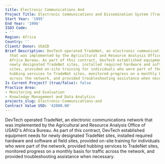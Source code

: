 ```yaml
---
title: Electronic Communications And
Project Title: Electronic Communications and Dissemination System (TradeNet)
Start Year: '1995'
End Year: '1996'
ISO3 Code:
- ''
Region: Africa
Country: ''
Client/ Donor: USAID
Brief Description: DevTech operated TradeNet, an electronic communications network
  that was implemented by the Agricultural and Resource Analysis Office of USAID's
  Africa Bureau. As part of this contract, DevTech established equipment needs for
  newly designated TradeNet sites, installed required hardware and software at field
  sites, provided on-site training for individuals who were part of the network, provided
  hubbing services to TradeNet sites, monitored progress on a monthly basis for traffic
  across the network, and provided troubleshooting assistance when necessary.
Is Current Project? (true/false): false
Practice Area:
- Monitoring and Evaluation
- Knowledge Management and Data Analytics
projects_slug: Electronic-Communications-and
Contract Value USD: '42000.00'
---
```


DevTech operated TradeNet, an electronic communications network that was implemented by the Agricultural and Resource Analysis Office of USAID's Africa Bureau. As part of this contract, DevTech established equipment needs for newly designated TradeNet sites, installed required hardware and software at field sites, provided on-site training for individuals who were part of the network, provided hubbing services to TradeNet sites, monitored progress on a monthly basis for traffic across the network, and provided troubleshooting assistance when necessary.